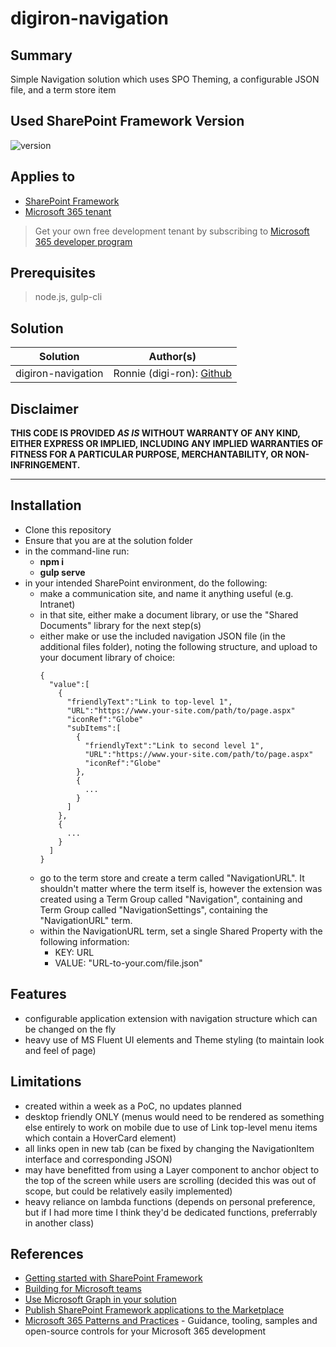 # digiron-navigation

## Summary

Simple Navigation solution which uses SPO Theming, a configurable JSON file, and a term store item

## Used SharePoint Framework Version

![version](https://img.shields.io/badge/version-1.16.1-green.svg)

## Applies to

- [SharePoint Framework](https://aka.ms/spfx)
- [Microsoft 365 tenant](https://docs.microsoft.com/en-us/sharepoint/dev/spfx/set-up-your-developer-tenant)

> Get your own free development tenant by subscribing to [Microsoft 365 developer program](http://aka.ms/o365devprogram)

## Prerequisites

> node.js, gulp-cli

## Solution

| Solution    | Author(s)                                               |
| ----------- | ------------------------------------------------------- |
| digiron-navigation | Ronnie (digi-ron): [Github](www.github.com/digi-ron) |

## Disclaimer

**THIS CODE IS PROVIDED _AS IS_ WITHOUT WARRANTY OF ANY KIND, EITHER EXPRESS OR IMPLIED, INCLUDING ANY IMPLIED WARRANTIES OF FITNESS FOR A PARTICULAR PURPOSE, MERCHANTABILITY, OR NON-INFRINGEMENT.**

---

## Installation

- Clone this repository
- Ensure that you are at the solution folder
- in the command-line run:
  - **npm i**
  - **gulp serve**
- in your intended SharePoint environment, do the following:
  - make a communication site, and name it anything useful (e.g. Intranet)
  - in that site, either make a document library, or use the "Shared Documents" library for the next step(s)
  - either make or use the included navigation JSON file (in the additional files folder), noting the following structure, and upload to your document library of choice:
    ```
    {
      "value":[
        {
          "friendlyText":"Link to top-level 1",
          "URL":"https://www.your-site.com/path/to/page.aspx"
          "iconRef":"Globe"
          "subItems":[
            {
              "friendlyText":"Link to second level 1",
              "URL":"https://www.your-site.com/path/to/page.aspx"
              "iconRef":"Globe"
            },
            {
              ...
            }
          ]
        },
        {
          ...
        }
      ]
    }
    ```
  - go to the term store and create a term called "NavigationURL". It shouldn't matter where the term itself is, however the extension was created using a Term Group called "Navigation", containing and Term Group called "NavigationSettings", containing the "NavigationURL" term.
  - within the NavigationURL term, set a single Shared Property with the following information:
    - KEY: URL
    - VALUE: "URL-to-your.com/file.json"
  

## Features

- configurable application extension with navigation structure which can be changed on the fly
- heavy use of MS Fluent UI elements and Theme styling (to maintain look and feel of page)

## Limitations
- created within a week as a PoC, no updates planned
- desktop friendly ONLY (menus would need to be rendered as something else entirely to work on mobile due to use of Link top-level menu items which contain a HoverCard element)
- all links open in new tab (can be fixed by changing the NavigationItem interface and corresponding JSON)
- may have benefitted from using a Layer component to anchor object to the top of the screen while users are scrolling (decided this was out of scope, but could be relatively easily implemented)
- heavy reliance on lambda functions (depends on personal preference, but if I had more time I think they'd be dedicated functions, preferrably in another class)

## References

- [Getting started with SharePoint Framework](https://docs.microsoft.com/en-us/sharepoint/dev/spfx/set-up-your-developer-tenant)
- [Building for Microsoft teams](https://docs.microsoft.com/en-us/sharepoint/dev/spfx/build-for-teams-overview)
- [Use Microsoft Graph in your solution](https://docs.microsoft.com/en-us/sharepoint/dev/spfx/web-parts/get-started/using-microsoft-graph-apis)
- [Publish SharePoint Framework applications to the Marketplace](https://docs.microsoft.com/en-us/sharepoint/dev/spfx/publish-to-marketplace-overview)
- [Microsoft 365 Patterns and Practices](https://aka.ms/m365pnp) - Guidance, tooling, samples and open-source controls for your Microsoft 365 development

